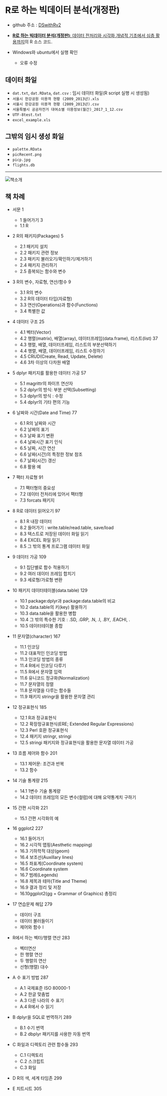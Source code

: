 # R로 하는 빅데이터 분석(개정판) 

* github 주소 : [DSwithRv2](https://github.com/Sumeun/DSwithRv2)

* [**R로 하는 빅데이터 분석(개정판)**: 데이터 전처리와 시각화,개념적 기초에서 심층 활용까지](https://book.naver.com/bookdb/book_detail.nhn?bid=15970846)의 R 소스 코드.

* Windows와 ubuntu에서 실행 확인
  - 오류 수정


## 데이터 화일

* `dat.txt`, `dat.RData`, `dat.csv` : 임시 데이터 화일(R script 실행 시 생성됨)
* `서울시 한강공원 이용객 현황 (2009_2013년).xls`
* `서울시 한강공원 이용객 현황 (2009_2013년).csv`
* `서울특별시 공공자전거 대여소별 이용정보(월간)_2017_1_12.csv`
* `UTF-8test.txt`
* `excel_example.xls`

## 그밖의 임시 생성 화일

* `palette.RData`
* `picRecent.png`
* `picp.jpg`
* `flights.db`


----

![책소개](http://ds.sumeun.org/wp-content/uploads/2019/02/bigData2nd_ad02.png)

## 책 차례

* 서문 1

    - 1 들어가기 3
    - 1.1 R 

* 2 R의 패키지(Packages) 5
    - 2.1 패키지 설치 
    - 2.2 패키지 관련 정보 
    - 2.3 패키지 불러오기/확인하기/제거하기 
    - 2.4 패키지 관리하기 
    - 2.5 중복되는 함수와 변수 

* 3 R의 변수, 자료형, 연산/함수 9
    - 3.1 R의 변수 
    - 3.2 R의 데이터 타입(자료형) 
    - 3.3 연산(Operations)과 함수(Functions) 
    - 3.4 특별한 값 

* 4 데이터 구조 25
    - 4.1 벡터(Vector) 
    - 4.2 행렬(matrix), 배열(array), 데이터프레임(data.frame), 리스트(list) 37
    - 4.3 행렬, 배열, 데이터프레임, 리스트의 부분선택하기 
    - 4.4 행렬, 배열, 데이터프레임, 리스트 수정하기 
    - 4.5 CRUD(Create, Read, Update, Delete) 
    - 4.6 3차 이상의 다차원 배열 

* 5 dplyr 패키지를 활용한 데이터 가공 57
    - 5.1 magrittr의 파이프 연산자 
    - 5.2 dplyr의 방식: 부분 선택(Subsetting) 
    - 5.3 dplyr의 방식 : 수정 
    - 5.4 dplyr의 기타 편의 기능 

* 6 날짜와 시간(Date and Time) 77
    - 6.1 R의 날짜와 시간 
    - 6.2 날짜의 표기 
    - 6.3 날짜 표기 변환 
    - 6.4 날짜시간 표기 인식 
    - 6.5 날짜, 시간 연산 
    - 6.6 날짜(시간)의 특정한 정보 참조 
    - 6.7 날짜(시간) 갱신 
    - 6.8 활용 예 

* 7 팩터 자료형 91
    - 7.1 팩터형의 중요성 
    - 7.2 데이터 전처리에 있어서 팩터형 
    - 7.3 forcats 패키지 
    
* 8 R로 데이터 읽어오기 97
    - 8.1 R 내장 데이터 
    - 8.2 들어가기 : write.table/read.table, save/load 
    - 8.3 텍스트로 저장된 데이터 화일 읽기 
    - 8.4 EXCEL 화일 읽기 
    - 8.5 그 밖의 통계 프로그램 데이터 화일 

* 9 데이터 가공 109
    - 9.1 집단별로 함수 적용하기 
    - 9.2 여러 데이터 프레임 합치기 
    - 9.3 세로형/가로형 변환 
    
* 10 패키지 데이터테이블(data.table) 129
    - 10.1 package:dplyr과 package:data.table의 비교 
    - 10.2 data.table의 키(key) 활용하기 
    - 10.3 data.table을 활용한 병합 
    - 10.4 그 밖의 특수한 기호 : .SD, .GRP, .N, .I, .BY, .EACHI, .
    - 10.5 데이터테이블 종합 

* 11 문자열(character) 167
    - 11.1 인코딩 
    - 11.2 대표적인 인코딩 방법 
    - 11.3 인코딩 방법의 종류 
    - 11.4 R에서 인코딩 다루기 
    - 11.5 R에서 문자열 입력 
    - 11.6 유니코드 정규화(Normalization) 
    - 11.7 문자열의 정렬 
    - 11.8 문자열을 다루는 함수들 
    - 11.9 패키지 stringr을 활용한 문자열 관리 

* 12 정규표현식 185
    - 12.1 R과 정규표현식 
    - 12.2 확장정규표현식(ERE; Extended Regular Expressions) 
    - 12.3 Perl 호환 정규표현식 
    - 12.4 패키지 stringr, stringi 
    - 12.5 stringi 패키지와 정규표현식을 활용한 문자열 데이터 가공 

* 13 흐름 제어와 함수 201
    - 13.1 제어문: 조건과 반복 
    - 13.2 함수 

* 14 기술 통계량 215
    - 14.1 1변수 기술 통계량 
    - 14.2 데이터 프레임의 모든 변수(컬럼)에 대해 요약통계치 구하기 
    
* 15 간편 시각화 221
    - 15.1 간편 시각화의 예 

* 16 ggplot2 227
    - 16.1 들어가기 
    - 16.2 시각적 맵핑(Aesthetic mapping) 
    - 16.3 기하학적 대상(geom) 
    - 16.4 보조선(Auxillary lines) 
    - 16.5 좌표계(Coordinate system) 
    - 16.6 Coordinate system 
    - 16.7 범례(Legends) 
    - 16.8 제목과 테마(Title and Theme) 
    - 16.9 결과 정리 및 저장 
    - 16.10ggplot2(gg = Grammar of Graphics) 총정리 

* 17 연습문제 해답 279
    - 데이터 구조 
    - 데이터 불러들이기 
    - 제어와 함수 I
    
* R에서 하는 벡터/행렬 연산 283
    - 벡터연산 
    - 한 행렬 연산 
    - 두 행렬의 연산 
    - 선형(행렬) 대수 

* A 수 표기 방법 287
    - A.1 국제표준 ISO 80000-1 
    - A.2 한글 맞춤법 
    - A.3 다른 나라의 수 표기 
    - A.4 R에서 수 읽기 

* B dplyr을 SQL로 번역하기 289
    - B.1 수기 번역 
    - B.2 dbplyr 패키지를 사용한 자동 번역 
    
* C 화일과 디렉토리 관련 함수들 293
    - C.1 디렉토리 
    - C.2 스크립트 
    - C.3 화일 

* D R의 색, 세계 타임존 299

* E 치트시트 305
